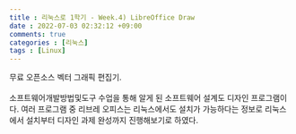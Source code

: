 ```yaml
---
title : 리눅스로 1학기 - Week.4) LibreOffice Draw
date : 2022-07-03 02:32:12 +09:00
comments: true
categories : [리눅스]
tags : [Linux]
---
```

무료 오픈소스 벡터 그래픽 편집기.  
<br/>
소프트웨어개발방법및도구 수업을 통해 알게 된 소프트웨어 설계도 디자인 프로그램이다. 여러 프로그램 중 리브레 오피스는 리눅스에서도 설치가 가능하다는 정보로 리눅스에서 설치부터 디자인 과제 완성까지 진행해보기로 하였다.  

